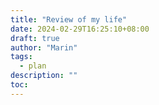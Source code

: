 ```yaml
---
title: "Review of my life"
date: 2024-02-29T16:25:10+08:00
draft: true
author: "Marin"
tags:
  - plan
description: ""
toc: 
---
```

